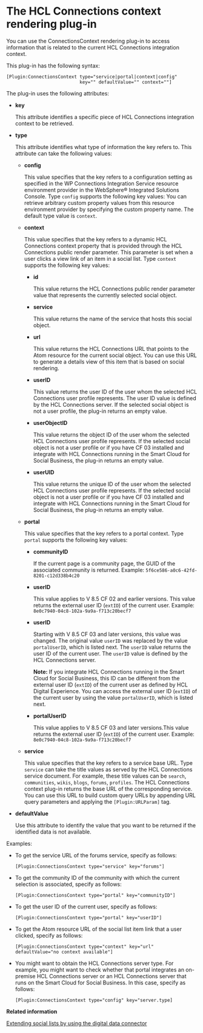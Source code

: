 # The HCL Connections context rendering plug-in 

You can use the ConnectionsContext rendering plug-in to access information that is related to the current HCL Connections integration context.

This plug-in has the following syntax:

```
[Plugin:ConnectionsContext type="service|portal|context|config" 
                           key="" defaultValue="" context=""]
```

The plug-in uses the following attributes:

-   **key**

    This attribute identifies a specific piece of HCL Connections integration context to be retrieved.

-   **type**

    This attribute identifies what type of information the key refers to. This attribute can take the following values:

    -   **config**

        This value specifies that the key refers to a configuration setting as specified in the WP Connections Integration Service resource environment provider in the WebSphere® Integrated Solutions Console. Type `config` supports the following key values: You can retrieve arbitrary custom property values from this resource environment provider by specifying the custom property name. The default type value is `context`.

    -   **context**

        This value specifies that the key refers to a dynamic HCL Connections context property that is provided through the HCL Connections public render parameter. This parameter is set when a user clicks a view link of an item in a social list. Type `context` supports the following key values:

        -   **id**

            This value returns the HCL Connections public render parameter value that represents the currently selected social object.

        -   **service**

            This value returns the name of the service that hosts this social object.

        -   **url**

            This value returns the HCL Connections URL that points to the Atom resource for the current social object. You can use this URL to generate a details view of this item that is based on social rendering.

        -   **userID**

            This value returns the user ID of the user whom the selected HCL Connections user profile represents. The user ID value is defined by the HCL Connections server. If the selected social object is not a user profile, the plug-in returns an empty value.

        -   **userObjectID**

            This value returns the object ID of the user whom the selected HCL Connections user profile represents. If the selected social object is not a user profile or if you have CF 03 installed and integrate with HCL Connections running in the Smart Cloud for Social Business, the plug-in returns an empty value.

        -   **userUID**

            This value returns the unique ID of the user whom the selected HCL Connections user profile represents. If the selected social object is not a user profile or if you have CF 03 installed and integrate with HCL Connections running in the Smart Cloud for Social Business, the plug-in returns an empty value.

    -   **portal**

        This value specifies that the key refers to a portal context. Type `portal` supports the following key values:

        -   **communityID**

            If the current page is a community page, the GUID of the associated community is returned. Example: `5f6ce586-a0c6-42fd-8201-c12d338b4c20`

        -   **userID**

            This value applies to V 8.5 CF 02 and earlier versions. This value returns the external user ID \(`extID`\) of the current user. Example: `8e0c7940-04c8-102a-9a9a-f713c20becf7`

        -   **userID**

            Starting with V 8.5 CF 03 and later versions, this value was changed. The original value `userID` was replaced by the value `portalUserID`, which is listed next. The `userID` value returns the user ID of the current user. The `userID` value is defined by the HCL Connections server.

            **Note:** If you integrate HCL Connections running in the Smart Cloud for Social Business, this ID can be different from the external user ID \(`extID`\) of the current user as defined by HCL Digital Experience. You can access the external user ID \(`extID`\) of the current user by using the value `portalUserID`, which is listed next.

        -   **portalUserID**

            This value applies to V 8.5 CF 03 and later versions.This value returns the external user ID \(`extID`\) of the current user. Example: `8e0c7940-04c8-102a-9a9a-f713c20becf7`

    -   **service**

        This value specifies that the key refers to a service base URL. Type `service` can take the title values as served by the HCL Connections service document. For example, these title values can be `search`, `communities`, `wikis`, `blogs`, `forums`, `profiles`. The HCL Connections context plug-in returns the base URL of the corresponding service. You can use this URL to build custom query URLs by appending URL query parameters and applying the `[Plugin:URLParam]` tag.

-   **defaultValue**

    Use this attribute to identify the value that you want to be returned if the identified data is not available.


Examples:

-   To get the service URL of the forums service, specify as follows:

    ```
    [Plugin:ConnectionsContext type="service" key="forums"]
    ```

-   To get the community ID of the community with which the current selection is associated, specify as follows:

    ```
    [Plugin:ConnectionsContext type="portal" key="communityID"]
    ```

-   To get the user ID of the current user, specify as follows:

    ```
    [Plugin:ConnectionsContext type="portal" key="userID"]
    ```

-   To get the Atom resource URL of the social list item link that a user clicked, specify as follows:

    ```
    [Plugin:ConnectionsContext type="context" key="url" defaultValue="no context available"]
    ```

-   You might want to obtain the HCL Connections server type. For example, you might want to check whether that portal integrates an on-premise HCL Connections server or an HCL Connections server that runs on the Smart Cloud for Social Business. In this case, specify as follows: 

    ```
    [Plugin:ConnectionsContext type="config" key="server.type]
    ```


**Related information**  


[Extending social lists by using the digital data connector ](../social/soc_rendr_xtnd_sl_by_plrf.md)

